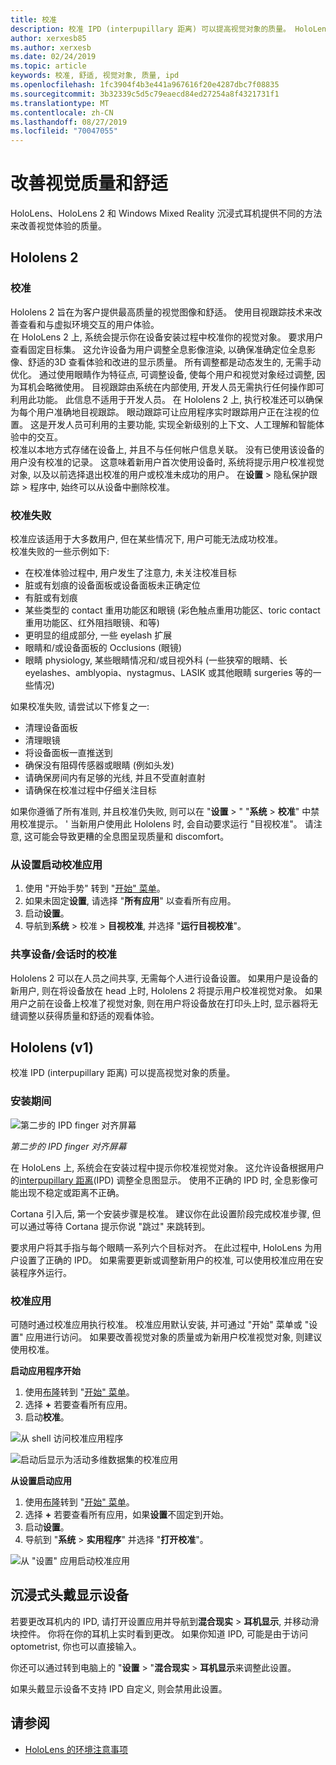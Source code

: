 ```yaml
---
title: 校准
description: 校准 IPD (interpupillary 距离) 可以提高视觉对象的质量。 HoloLens 和 Windows Mixed Reality 沉浸式耳机提供自定义 IPD 的方式。
author: xerxesb85
ms.author: xerxesb
ms.date: 02/24/2019
ms.topic: article
keywords: 校准, 舒适, 视觉对象, 质量, ipd
ms.openlocfilehash: 1fc3904f4b3e441a967616f20e4287dbc7f08835
ms.sourcegitcommit: 3b32339c5d5c79eaecd84ed27254a8f4321731f1
ms.translationtype: MT
ms.contentlocale: zh-CN
ms.lasthandoff: 08/27/2019
ms.locfileid: "70047055"
---
```

# <a name="improve-visual-quality-and-comfort"></a>改善视觉质量和舒适
HoloLens、HoloLens 2 和 Windows Mixed Reality 沉浸式耳机提供不同的方法来改善视觉体验的质量。 

## <a name="hololens-2"></a>Hololens 2

### <a name="calibration"></a>校准

Hololens 2 旨在为客户提供最高质量的视觉图像和舒适。 使用目视跟踪技术来改善查看和与虚拟环境交互的用户体验。  
在 HoloLens 2 上, 系统会提示你在设备安装过程中校准你的视觉对象。 要求用户查看固定目标集。 这允许设备为用户调整全息影像渲染, 以确保准确定位全息影像、舒适的3D 查看体验和改进的显示质量。 所有调整都是动态发生的, 无需手动优化。 通过使用眼睛作为特征点, 可调整设备, 使每个用户和视觉对象经过调整, 因为耳机会略微使用。 目视跟踪由系统在内部使用, 开发人员无需执行任何操作即可利用此功能。 此信息不适用于开发人员。 在 Hololens 2 上, 执行校准还可以确保为每个用户准确地目视跟踪。 眼动跟踪可让应用程序实时跟踪用户正在注视的位置。 这是开发人员可利用的主要功能, 实现全新级别的上下文、人工理解和智能体验中的交互。  
校准以本地方式存储在设备上, 并且不与任何帐户信息关联。 没有已使用该设备的用户没有校准的记录。 这意味着新用户首次使用设备时, 系统将提示用户校准视觉对象, 以及以前选择退出校准的用户或校准未成功的用户。 在**设置** > 隐私保护跟踪 > 程序中, 始终可以从设备中删除校准。 

### <a name="calibration-failures"></a>校准失败

校准应该适用于大多数用户, 但在某些情况下, 用户可能无法成功校准。  
校准失败的一些示例如下:
- 在校准体验过程中, 用户发生了注意力, 未关注校准目标
- 脏或有划痕的设备面板或设备面板未正确定位 
- 有脏或有划痕
- 某些类型的 contact 重用功能区和眼镜 (彩色触点重用功能区、toric contact 重用功能区、红外阻挡眼镜、和等)
- 更明显的组成部分, 一些 eyelash 扩展
- 眼睛和/或设备面板的 Occlusions (眼镜)
- 眼睛 physiology, 某些眼睛情况和/或目视外科 (一些狭窄的眼睛、长 eyelashes、amblyopia、nystagmus、LASIK 或其他眼睛 surgeries 等的一些情况)

如果校准失败, 请尝试以下修复之一: 
- 清理设备面板
- 清理眼镜
- 将设备面板一直推送到
- 确保没有阻碍传感器或眼睛 (例如头发) 
- 请确保房间内有足够的光线, 并且不受直射直射
- 请确保在校准过程中仔细关注目标

如果你遵循了所有准则, 并且校准仍失败, 则可以在 "**设置** > " "**系统** > **校准**" 中禁用校准提示。 ' 当新用户使用此 Hololens 时, 会自动要求运行 "目视校准"。 请注意, 这可能会导致更糟的全息图呈现质量和 discomfort。

### <a name="launching-the-calibration-app-from-settings"></a>从设置启动校准应用
1. 使用 "开始手势" 转到 "[开始" 菜单](navigating-the-windows-mixed-reality-home.md#start-menu)。
2. 如果未固定**设置**, 请选择 "**所有应用**" 以查看所有应用。
3. 启动**设置**。
4. 导航到**系统** > 校准 > **目视校准**, 并选择 "**运行目视校准**"。

### <a name="calibration-when-sharing-a-devicesession"></a>共享设备/会话时的校准

Hololens 2 可以在人员之间共享, 无需每个人进行设备设置。 如果用户是设备的新用户, 则在将设备放在 head 上时, Hololens 2 将提示用户校准视觉对象。 如果用户之前在设备上校准了视觉对象, 则在用户将设备放在打印头上时, 显示器将无缝调整以获得质量和舒适的观看体验。 


## <a name="hololens-v1"></a>Hololens (v1)

校准 IPD (interpupillary 距离) 可以提高视觉对象的质量。

### <a name="during-setup"></a>安装期间

![第二步的 IPD finger 对齐屏幕](images/ipd-finger-alignment-300px.jpg)<br>

*第二步的 IPD finger 对齐屏幕*

在 HoloLens 上, 系统会在安装过程中提示你校准视觉对象。 这允许设备根据用户的[interpupillary 距离](https://en.wikipedia.org/wiki/Interpupillary_distance)(IPD) 调整全息图显示。 使用不正确的 IPD 时, 全息影像可能出现不稳定或距离不正确。

Cortana 引入后, 第一个安装步骤是校准。 建议你在此设置阶段完成校准步骤, 但可以通过等待 Cortana 提示你说 "跳过" 来跳转到。

要求用户将其手指与每个眼睛一系列六个目标对齐。 在此过程中, HoloLens 为用户设置了正确的 IPD。 如果需要更新或调整新用户的校准, 可以使用校准应用在安装程序外运行。

### <a name="calibration-app"></a>校准应用

可随时通过校准应用执行校准。 校准应用默认安装, 并可通过 "开始" 菜单或 "设置" 应用进行访问。 如果要改善视觉对象的质量或为新用户校准视觉对象, 则建议使用校准。

**启动应用程序开始**
1. 使用[布隆](gestures.md#bloom)转到 "[开始" 菜单](navigating-the-windows-mixed-reality-home.md#start-menu)。
2. 选择 **+** 若要查看所有应用。
3. 启动**校准**。

![从 shell 访问校准应用程序](images/calibration-shell.png)

![启动后显示为活动多维数据集的校准应用](images/calibration-livecube-200px.png)

**从设置启动应用**
1. 使用[布隆](gestures.md#bloom)转到 "[开始" 菜单](navigating-the-windows-mixed-reality-home.md#start-menu)。
2. 选择 **+** 若要查看所有应用，如果**设置**不固定到开始。
3. 启动**设置**。
4. 导航到 "**系统** > **实用程序**" 并选择 "**打开校准**"。

![从 "设置" 应用启动校准应用](images/calibration-settings-500px.jpg)


## <a name="immersive-headsets"></a>沉浸式头戴显示设备

若要更改耳机内的 IPD, 请打开设置应用并导航到**混合现实** > **耳机显示**, 并移动滑块控件。 你将在你的耳机上实时看到更改。 如果你知道 IPD, 可能是由于访问 optometrist, 你也可以直接输入。

你还可以通过转到电脑上的 "**设置** > "**混合现实** > **耳机显示**来调整此设置。

如果头戴显示设备不支持 IPD 自定义, 则会禁用此设置。

## <a name="see-also"></a>请参阅
* [HoloLens 的环境注意事项](environment-considerations-for-hololens.md)
